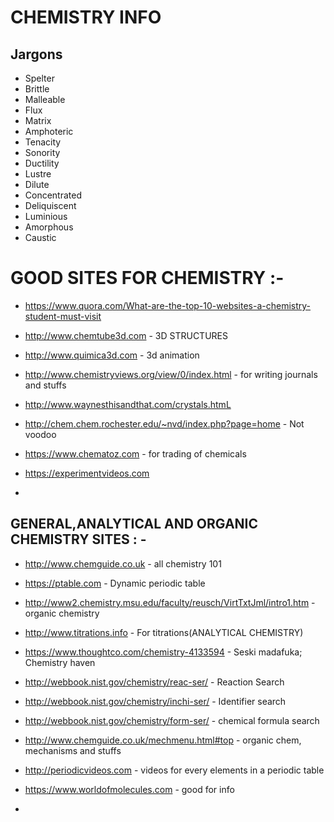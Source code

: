
# CHEMISTRY INFO

## Jargons
- Spelter
- Brittle
- Malleable
- Flux
- Matrix
- Amphoteric
- Tenacity
- Sonority 
- Ductility
- Lustre
- Dilute
- Concentrated
- Deliquiscent
- Luminious
- Amorphous
- Caustic


# GOOD SITES FOR CHEMISTRY :-

- https://www.quora.com/What-are-the-top-10-websites-a-chemistry-student-must-visit
- http://www.chemtube3d.com - 3D STRUCTURES 
- http://www.quimica3d.com - 3d animation

- http://www.chemistryviews.org/view/0/index.html - for writing journals and stuffs 
- http://www.waynesthisandthat.com/crystals.htmL
- http://chem.chem.rochester.edu/~nvd/index.php?page=home - Not voodoo
- https://www.chematoz.com - for trading of chemicals
- https://experimentvideos.com
- 
## GENERAL,ANALYTICAL AND ORGANIC CHEMISTRY SITES : - 
- http://www.chemguide.co.uk - all chemistry 101
- https://ptable.com - Dynamic periodic table 
- http://www2.chemistry.msu.edu/faculty/reusch/VirtTxtJml/intro1.htm - organic chemistry 
- http://www.titrations.info - For titrations(ANALYTICAL CHEMISTRY)
- https://www.thoughtco.com/chemistry-4133594 - Seski madafuka; Chemistry haven 

- http://webbook.nist.gov/chemistry/reac-ser/ - Reaction Search 
- http://webbook.nist.gov/chemistry/inchi-ser/ - Identifier search 
- http://webbook.nist.gov/chemistry/form-ser/ - chemical formula search
- http://www.chemguide.co.uk/mechmenu.html#top - organic chem, mechanisms and stuffs
- http://periodicvideos.com - videos for every elements in a periodic table
- https://www.worldofmolecules.com - good for info 
- 
